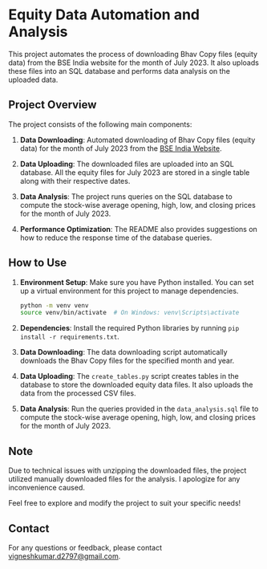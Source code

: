 # Equity Data Automation and Analysis

This project automates the process of downloading Bhav Copy files (equity data) from the BSE India website for the month of July 2023. It also uploads these files into an SQL database and performs data analysis on the uploaded data.

## Project Overview

The project consists of the following main components:

1. **Data Downloading**: Automated downloading of Bhav Copy files (equity data) for the month of July 2023 from the [BSE India Website](https://www.bseindia.com/markets/marketinfo/BhavCopy.aspx).

2. **Data Uploading**: The downloaded files are uploaded into an SQL database. All the equity files for July 2023 are stored in a single table along with their respective dates.

3. **Data Analysis**: The project runs queries on the SQL database to compute the stock-wise average opening, high, low, and closing prices for the month of July 2023.

4. **Performance Optimization**: The README also provides suggestions on how to reduce the response time of the database queries.

## How to Use

1. **Environment Setup**: Make sure you have Python installed. You can set up a virtual environment for this project to manage dependencies.

    ```sh
    python -m venv venv
    source venv/bin/activate  # On Windows: venv\Scripts\activate
    ```

2. **Dependencies**: Install the required Python libraries by running `pip install -r requirements.txt`.

3. **Data Downloading**: The data downloading script automatically downloads the Bhav Copy files for the specified month and year.

4. **Data Uploading**: The `create_tables.py` script creates tables in the database to store the downloaded equity data files. It also uploads the data from the processed CSV files.

5. **Data Analysis**: Run the queries provided in the `data_analysis.sql` file to compute the stock-wise average opening, high, low, and closing prices for the month of July 2023.

## Note

Due to technical issues with unzipping the downloaded files, the project utilized manually downloaded files for the analysis. I apologize for any inconvenience caused.

Feel free to explore and modify the project to suit your specific needs!

## Contact

For any questions or feedback, please contact [vigneshkumar.d2797@gmail.com](mailto:vigneshkumar.d2797@gmail.com).
